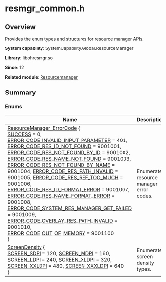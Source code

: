 # resmgr_common.h


## Overview

Provides the enum types and structures for resource manager APIs.

**System capability**: SystemCapability.Global.ResourceManager

**Library**: libohresmgr.so

**Since**: 12

**Related module**: [Resourcemanager](resourcemanager.md)


## Summary


### Enums

| Name| Description| 
| -------- | -------- |
| [ResourceManager_ErrorCode](resourcemanager.md#resourcemanager_errorcode) {<br>[SUCCESS](resourcemanager.md) = 0, [ERROR_CODE_INVALID_INPUT_PARAMETER](resourcemanager.md) = 401, [ERROR_CODE_RES_ID_NOT_FOUND](resourcemanager.md) = 9001001, [ERROR_CODE_RES_NOT_FOUND_BY_ID](resourcemanager.md) = 9001002,<br>[ERROR_CODE_RES_NAME_NOT_FOUND](resourcemanager.md) = 9001003, [ERROR_CODE_RES_NOT_FOUND_BY_NAME](resourcemanager.md) = 9001004, [ERROR_CODE_RES_PATH_INVALID](resourcemanager.md) = 9001005, [ERROR_CODE_RES_REF_TOO_MUCH](resourcemanager.md) = 9001006,<br>[ERROR_CODE_RES_ID_FORMAT_ERROR](resourcemanager.md) = 9001007, [ERROR_CODE_RES_NAME_FORMAT_ERROR](resourcemanager.md) = 9001008, [ERROR_CODE_SYSTEM_RES_MANAGER_GET_FAILED](resourcemanager.md) = 9001009, [ERROR_CODE_OVERLAY_RES_PATH_INVALID](resourcemanager.md) = 9001010,<br>[ERROR_CODE_OUT_OF_MEMORY](resourcemanager.md) = 9001100<br>} | Enumerates resource manager error codes. | 
| [ScreenDensity](resourcemanager.md#screendensity) {<br>[SCREEN_SDPI](resourcemanager.md) = 120, [SCREEN_MDPI](resourcemanager.md) = 160, [SCREEN_LDPI](resourcemanager.md) = 240, [SCREEN_XLDPI](resourcemanager.md) = 320,<br>[SCREEN_XXLDPI](resourcemanager.md) = 480, [SCREEN_XXXLDPI](resourcemanager.md) = 640<br>} | Enumerates screen density types. | 

